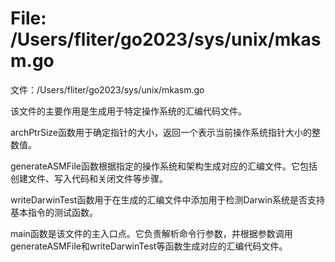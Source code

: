 # File: /Users/fliter/go2023/sys/unix/mkasm.go

文件：/Users/fliter/go2023/sys/unix/mkasm.go

该文件的主要作用是生成用于特定操作系统的汇编代码文件。

archPtrSize函数用于确定指针的大小，返回一个表示当前操作系统指针大小的整数值。

generateASMFile函数根据指定的操作系统和架构生成对应的汇编文件。它包括创建文件、写入代码和关闭文件等步骤。

writeDarwinTest函数用于在生成的汇编文件中添加用于检测Darwin系统是否支持基本指令的测试函数。

main函数是该文件的主入口点。它负责解析命令行参数，并根据参数调用generateASMFile和writeDarwinTest等函数生成对应的汇编代码文件。

